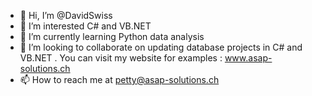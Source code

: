 - 👋 Hi, I’m @DavidSwiss
- 👀 I’m interested C# and VB.NET
- 🌱 I’m currently learning Python data analysis
- 💞️ I’m looking to collaborate on updating database projects in C# and VB.NET
. You can visit my website for examples : www.asap-solutions.ch
- 📫 How to reach me at petty@asap-solutions.ch

<!---
DavidSwiss/DavidSwiss is a ✨ special ✨ repository because its `README.md` (this file) appears on your GitHub profile.
You can click the Preview link to take a look at your changes.
--->
